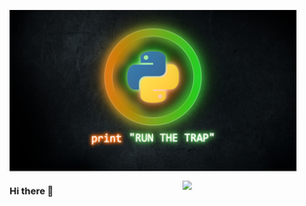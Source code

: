 [![Header](/stretched-1920-1080-939117.png "Header")](https://github.com/PyBaker/PyBaker/blob/main/stretched-1920-1080-939117.png/)

  <a href="https://raw.githubusercontent.com/PyBaker/<OWNER>/<OWNER>"><img src="(https://github.com/PyBaker/PyBaker/blob/main/stretched-1920-1080-939117.png" align="right" width="200px"></a>

### Hi there 👋

<!--
**PyBaker/PyBaker** is a ✨ _special_ ✨ repository because its `README.md` (this file) appears on your GitHub profile.

Here are some ideas to get you started:

- 🔭 I’m currently working on ... a spaceship
- 🌱 I’m currently learning ...
- 👯 I’m looking to collaborate on ...
- 🤔 I’m looking for help with ...
- 💬 Ask me about ...
- 📫 How to reach me: ...
- 😄 Pronouns: ...
- ⚡ Fun fact: ...
-->

